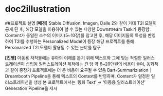 # doc2illustration

##프로젝트 설명
**[배경]**
Stable Diffusion, Imagen, Dalle 2와 같이 거대 T2I 모델이 공개 된 후, 해당 모델을 이용하여 할 수 있는 다양한 Downstream Task가 등장함.
Content가 동일한 소수의 이미지(5~10장)를 참고한 후, 해당 이미지들의 특성을 반영하여 T2I를 수행하는 Personalized Model이 등장
해당 프로젝트를 통해 Personalized T2I 모델이 활용될 수 있는 분야를 탐구


**[진행]**
아동용 저작물에는 유아의 이해를 돕기 위해 텍스트와 그에 맞는 적절한 일러스트레이션이 삽입됨
일러스트레이션 제작에는 건 당 약 6~20만원의 비용이 들며, 동화책과 같이 중장기 프로젝트에는 더 큰 비용이 요구될 수 있음 
Bart-Summariziation | Dreambooth Pipeline을 통해  텍스트의 Context를 반영하며, Content가 일정한 일러스트레이션을 생성
본 프로젝트에서는 ‘동화 Text’ -> ‘아동용 일러스트레이션’ Generation Pipeline을 제시
